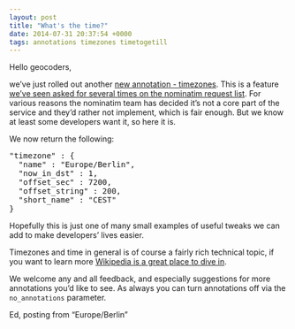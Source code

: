 ```yaml
--- 
layout: post
title: "What's the time?"
date: 2014-07-31 20:37:54 +0000
tags: annotations timezones timetogetill
---
```

Hello geocoders,

we’ve just rolled out another [new annotation - timezones](http://geocoder.opencagedata.com/api.html#annotations). This is a feature [we’ve seen asked for several times on the nominatim request list](https://trac.openstreetmap.org/ticket/4200). For various reasons the nominatim team has decided it’s not a core part of the service and they’d rather not implement, which is fair enough. But we know at least some developers want it, so here it is.

We now return the following:

<pre>"timezone" : {
  "name" : "Europe/Berlin",
  "now_in_dst" : 1,
  "offset_sec" : 7200,
  "offset_string" : 200,
  "short_name" : "CEST"
}
</pre>

Hopefully this is just one of many small examples of useful tweaks we can add to make developers’ lives easier.

Timezones and time in general is of course a fairly rich technical topic, if you want to learn more [Wikipedia is a great place to dive in](http://en.wikipedia.org/wiki/List_of_tz_database_time_zones). 

We welcome any and all feedback, and especially suggestions for more annotations you’d like to see. As always you can turn annotations off via the `no_annotations` parameter.

Ed, posting from “Europe/Berlin”